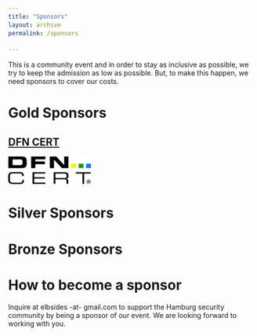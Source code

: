 ```yaml
---
title: "Sponsors"
layout: archive
permalink: /sponsors

---
```


This is a community event and in order to stay as inclusive as
possible, we try to keep the admission as low as possible. But, to
make this happen, we need sponsors to cover our costs.

# Gold Sponsors #

## [DFN CERT](https://www.dfn-cert.de/) ##

![DFN CERT](assets/images/dfn-cert.gif)


# Silver Sponsors #

# Bronze Sponsors #

# How to become a sponsor #

Inquire at elbsides -at- gmail.com to support the Hamburg security
community by being a sponsor of our event. We are looking forward to
working with you.

